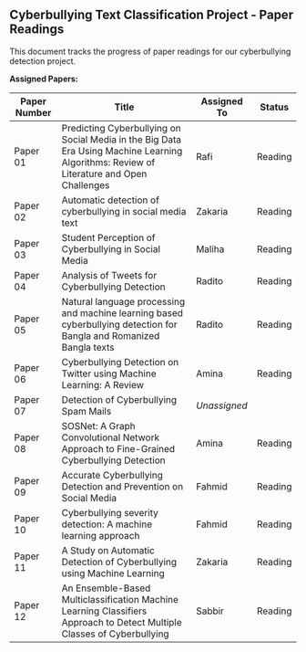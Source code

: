 ## Cyberbullying Text Classification Project - Paper Readings

This document tracks the progress of paper readings for our cyberbullying detection project.

**Assigned Papers:**

| Paper Number | Title | Assigned To | Status | 
|---|---|---|---|
| Paper 01 | Predicting Cyberbullying on Social Media in the Big Data Era Using Machine Learning Algorithms: Review of Literature and Open Challenges | Rafi |Reading |
| Paper 02 |Automatic detection of cyberbullying in social media text  | Zakaria | Reading|
| Paper 03 |Student Perception of Cyberbullying in Social Media  | Maliha | Reading|
| Paper 04 |Analysis of Tweets for Cyberbullying Detection  | Radito |Reading |
| Paper 05 |Natural language processing and machine learning based cyberbullying detection for Bangla and Romanized Bangla texts  | Radito |Reading |
| Paper 06 |Cyberbullying Detection on Twitter using Machine Learning: A Review  | Amina |Reading |
| Paper 07 |Detection of Cyberbullying Spam Mails  | *Unassigned* | |
| Paper 08 |SOSNet: A Graph Convolutional Network Approach to Fine-Grained Cyberbullying Detection  | Amina |Reading |
| Paper 09 |Accurate Cyberbullying Detection and Prevention on Social Media  | Fahmid |Reading |
| Paper 10 |Cyberbullying severity detection: A machine learning approach  | Fahmid |Reading |
| Paper 11 |A Study on Automatic Detection of Cyberbullying using Machine Learning | Zakaria | Reading |
| Paper 12 |An Ensemble-Based Multiclassification Machine Learning Classifiers Approach to Detect Multiple Classes of Cyberbullying | Sabbir | Reading |
